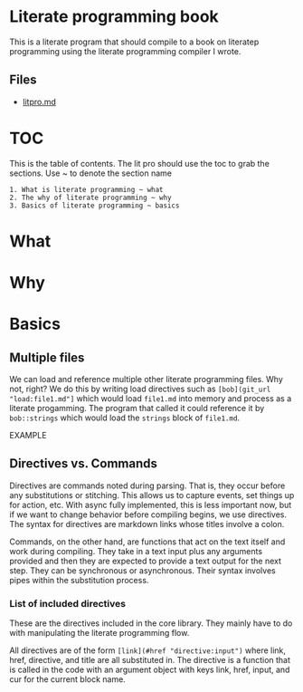 # Literate programming book

This is a literate program that should compile to a book on literatep
programming using the literate programming compiler I wrote. 

## Files

* [litpro.md](#toc "save:")

# TOC

This is the table of contents. The lit pro should use the toc to grab the
sections. Use ~ to denote the section name

    1. What is literate programming ~ what
    2. The why of literate programming ~ why
    3. Basics of literate programming ~ basics
    


# What

# Why

# Basics

## Multiple files

We can load and reference multiple other literate programming files. Why not,
right?  We do this by writing load directives such as `[bob](git_url
"load:file1.md"]`  which would load `file1.md` into memory and process as a
literate progamming. The program that called it could reference it by
``bob::strings`` which would load the `strings` block of `file1.md`. 

EXAMPLE

## Directives vs. Commands

Directives are commands noted during parsing. That is, they occur before any
substitutions or stitching. This allows us to capture events, set things up
for action, etc. With async fully implemented, this is less important now, but
if we want to change behavior before compiling begins, we use directives. The
syntax for directives are markdown links whose titles involve a colon.

Commands, on the other hand, are functions that act on the text itself and
work during compiling. They take in a text input plus any arguments provided
and then they are expected to provide a text output for the next step. They
can be synchronous or asynchronous. Their syntax involves pipes within the
substitution process. 


### List of included directives

These are the directives included in the core library. They mainly have to do
with manipulating the literate programming flow.

All directives are of the form `[link](#href "directive:input")` where link,
href, directive, and title are all substituted in. The directive is a function
that is called in the code with an argument object with keys link, href, input, 
and cur for the current block name. 

#### 





